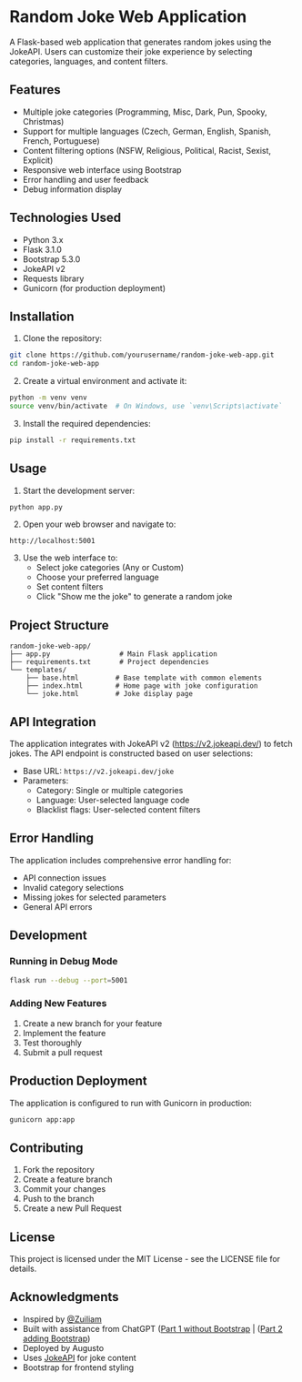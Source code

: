 # Random Joke Web Application

A Flask-based web application that generates random jokes using the JokeAPI. Users can customize their joke experience by selecting categories, languages, and content filters.

## Features

- Multiple joke categories (Programming, Misc, Dark, Pun, Spooky, Christmas)
- Support for multiple languages (Czech, German, English, Spanish, French, Portuguese)
- Content filtering options (NSFW, Religious, Political, Racist, Sexist, Explicit)
- Responsive web interface using Bootstrap
- Error handling and user feedback
- Debug information display

## Technologies Used

- Python 3.x
- Flask 3.1.0
- Bootstrap 5.3.0
- JokeAPI v2
- Requests library
- Gunicorn (for production deployment)

## Installation

1. Clone the repository:
```bash
git clone https://github.com/yourusername/random-joke-web-app.git
cd random-joke-web-app
```

2. Create a virtual environment and activate it:
```bash
python -m venv venv
source venv/bin/activate  # On Windows, use `venv\Scripts\activate`
```

3. Install the required dependencies:
```bash
pip install -r requirements.txt
```

## Usage

1. Start the development server:
```bash
python app.py
```

2. Open your web browser and navigate to:
```
http://localhost:5001
```

3. Use the web interface to:
   - Select joke categories (Any or Custom)
   - Choose your preferred language
   - Set content filters
   - Click "Show me the joke" to generate a random joke

## Project Structure

```
random-joke-web-app/
├── app.py                 # Main Flask application
├── requirements.txt       # Project dependencies
└── templates/
    ├── base.html         # Base template with common elements
    ├── index.html        # Home page with joke configuration
    └── joke.html         # Joke display page
```

## API Integration

The application integrates with JokeAPI v2 (https://v2.jokeapi.dev/) to fetch jokes. The API endpoint is constructed based on user selections:

- Base URL: `https://v2.jokeapi.dev/joke`
- Parameters:
  - Category: Single or multiple categories
  - Language: User-selected language code
  - Blacklist flags: User-selected content filters

## Error Handling

The application includes comprehensive error handling for:
- API connection issues
- Invalid category selections
- Missing jokes for selected parameters
- General API errors

## Development

### Running in Debug Mode

```bash
flask run --debug --port=5001
```

### Adding New Features

1. Create a new branch for your feature
2. Implement the feature
3. Test thoroughly
4. Submit a pull request

## Production Deployment

The application is configured to run with Gunicorn in production:

```bash
gunicorn app:app
```

## Contributing

1. Fork the repository
2. Create a feature branch
3. Commit your changes
4. Push to the branch
5. Create a new Pull Request

## License

This project is licensed under the MIT License - see the LICENSE file for details.

## Acknowledgments

- Inspired by [@Zuiliam](https://github.com/pedrow28)
- Built with assistance from ChatGPT ([Part 1 without Bootstrap](https://chatgpt.com/share/679abdc4-2804-8013-91ed-8f170cc245fa) | ([Part 2 adding Bootstrap](https://chatgpt.com/c/679ca8f4-4c94-8013-82fd-8646c5ff6315))
- Deployed by Augusto
- Uses [JokeAPI](https://v2.jokeapi.dev/) for joke content
- Bootstrap for frontend styling
